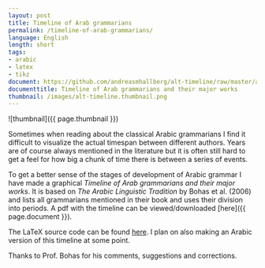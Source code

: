 ```yaml
---
layout: post
title: Timeline of Arab grammarians
permalink: /timeline-of-arab-grammarians/
language: English
length: short
tags:
- arabic
- latex
- tikz
document: https://github.com/andreasmhallberg/alt-timeline/raw/master/alt-timeline.pdf
documenttitle: Timeline of Arab grammarians and their major works
thumbnail: /images/alt-timeline.thumbnail.png
---
```


![thumbnail]({{ page.thumbnail }})

Sometimes when reading about the classical Arabic grammarians I find it difficult to visualize the actual timespan between different authors. Years are of course always mentioned in the literature but it is often still hard to get a feel for how big a chunk of time there is between a series of events. 


To get a better sense of the stages of development of Arabic grammar I have made a graphical *Timeline of Arab grammarians and their major works*. It is based on *The Arabic Linguistic Tradition* by Bohas et al. (2006) and lists all grammarians mentioned in their book and uses their division into periods. A pdf with the timeline can be viewed/downloaded [here]({{ page.document }}).

The LaTeX source code can be found [here](https://github.com/andreasmhallberg/alt-timeline/blob/master/alt-timeline.tex). I plan on also making an Arabic version of this timeline at some point.

Thanks to Prof. Bohas for his comments, suggestions and corrections.
